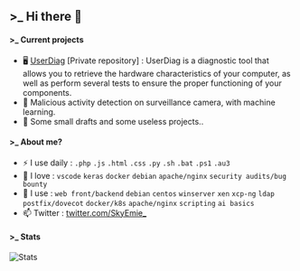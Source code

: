## >_ Hi there 👋
  
#### >_ Current projects
  
- 🖥 [UserDiag](https://userdiag.com) [Private repository] : UserDiag is a diagnostic tool that allows you to retrieve the hardware characteristics of your computer, as well as perform several tests to ensure the proper functioning of your components.
- 🎥 Malicious activity detection on surveillance camera, with machine learning.
- 📜 Some small drafts and some useless projects..
  
#### >_ About me?
  
- ⚡️ I use daily : `.php` `.js` `.html` `.css` `.py` `.sh` `.bat` `.ps1` `.au3`
- 💜 I love : `vscode` `keras` `docker` `debian` `apache/nginx` `security audits/bug bounty`
- 👀 I use : `web front/backend` `debian` `centos` `winserver` `xen` `xcp-ng` `ldap` `postfix/dovecot` `docker/k8s` `apache/nginx` `scripting` `ai basics`
- 📫 Twitter : [twitter.com/SkyEmie_](https://twitter.com/SkyEmie_)
  
#### >_ Stats
![Stats](https://github-readme-stats.vercel.app/api?username=SkyEmie&show_icons=true&theme=jolly&show_icons=true)
